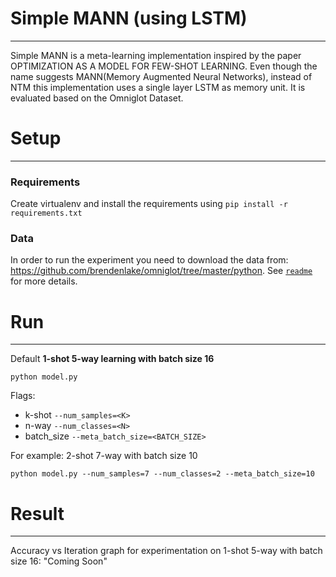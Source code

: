 # Simple MANN (using LSTM)
---
Simple MANN is a meta-learning implementation inspired by the paper OPTIMIZATION AS A MODEL FOR FEW-SHOT LEARNING. Even though the name suggests MANN(Memory Augmented Neural Networks), instead of NTM this implementation uses a single layer LSTM as memory unit. It is evaluated based on the Omniglot Dataset.

# Setup
---
### Requirements
Create virtualenv and install the requirements using `pip install -r requirements.txt`

### Data
In order to run the experiment you need to download the data from: https://github.com/brendenlake/omniglot/tree/master/python. See [`readme`](data/README.md) for more details.

# Run
---
Default **1-shot 5-way learning with batch size 16**
```
python model.py
```
Flags:
- k-shot `--num_samples=<K>`
- n-way `--num_classes=<N>`
- batch_size `--meta_batch_size=<BATCH_SIZE>`

For example: 2-shot 7-way with batch size 10
```
python model.py --num_samples=7 --num_classes=2 --meta_batch_size=10
```

# Result
---
Accuracy vs Iteration graph for experimentation on 1-shot 5-way with batch size 16:
"Coming Soon"